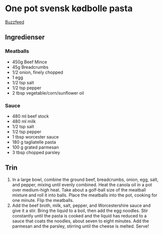 # One pot svensk kødbolle pasta
[Buzzfeed](https://www.buzzfeed.com/nickguillory/heres-a-quick-and-easy-swedish-meatball-pasta-dinner-that-yo?utm_term=.pq0WLxXqR#.wb8VMr4kv)

## Ingredienser
### Meatballs
- 450g Beef Mince
- 45g Breadcrumbs
- 1/2 onion, finely chopped
- 1 egg
- 1/2 tsp salt
- 1/2 tsp pepper
- 2 tbsp vegetable/corn/sunflower oil

### Sauce
- 480 ml beef stock
- 480 ml milk
- 1/2 tsp salt
- 1/2 tsp pepper
- 1 tbsp worcester sauce
- 180 g tagliatelle pasta
- 100 g grated parmesan
- 3 tbsp chopped parsley

## Trin
1. In a large bowl, combine the ground beef, breadcrumbs, onion, egg, salt, and pepper, mixing until evenly combined. Heat the canola oil in a pot over medium-high heat. Take about a golf-ball size of the meatball mixture and roll it into balls. Place the meatballs into the pot, cooking for one minute. Flip the meatballs.
2. Add the beef broth, milk, salt, pepper, and Worcestershire sauce and give it a stir. Bring the liquid to a boil, then add the egg noodles. Stir constantly until the pasta is cooked and the liquid has reduced to a sauce that coats the noodles, about seven to eight minutes. Add the parmesan and the parsley, stirring until the cheese is melted. Serve!